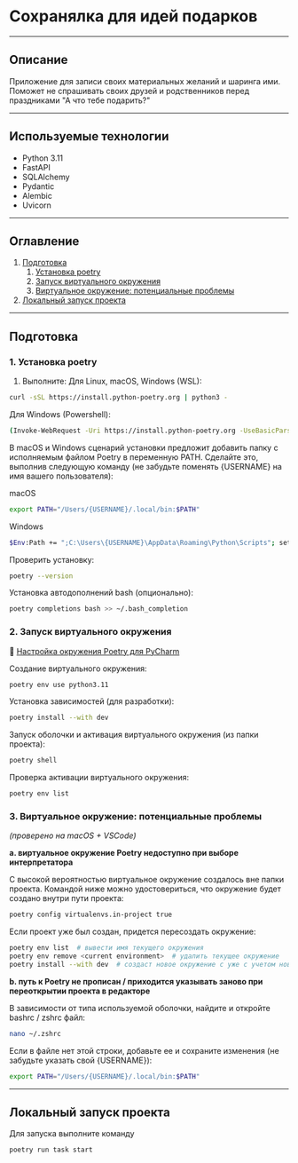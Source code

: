 # Сохранялка для идей подарков

--------------------------------------------------------------------
## Описание
Приложение для записи своих материальных желаний и шаринга ими.
Поможет не спрашивать своих друзей и родственников перед праздниками 
"А что тебе подарить?"

----------------------------------------
## Используемые технологии

 - Python 3.11
 - FastAPI
 - SQLAlchemy
 - Pydantic
 - Alembic
 - Uvicorn
 
--------------------------------------------------------------------
## Оглавление
1. [Подготовка](#подготовка)
   1. [Установка poetry](#1-установка-poetry)
   2. [Запуск виртуального окружения](#2-запуск-виртуального-окружения)
   3. [Виртуальное окружение: потенциальные проблемы](#3-виртуальное-окружение-потенциальные-проблемы)
2. [Локальный запуск проекта](#локальный-запуск-проекта)

--------------------------------------------------------------------
## Подготовка

### 1. Установка poetry

1. Выполните:
Для Linux, macOS, Windows (WSL):
```bash
curl -sSL https://install.python-poetry.org | python3 -
```
Для Windows (Powershell):
```bash
(Invoke-WebRequest -Uri https://install.python-poetry.org -UseBasicParsing).Content | py -
```
В macOS и Windows сценарий установки предложит добавить папку с исполняемым 
файлом Poetry в переменную PATH. Сделайте это, выполнив следующую команду 
(не забудьте поменять {USERNAME} на имя вашего пользователя):

macOS
```bash
export PATH="/Users/{USERNAME}/.local/bin:$PATH"
```
Windows
```bash
$Env:Path += ";C:\Users\{USERNAME}\AppData\Roaming\Python\Scripts"; setx PATH "$Env:Path"
```

Проверить установку:
```bash
poetry --version
```
Установка автодополнений bash (опционально):
```bash
poetry completions bash >> ~/.bash_completion
```


### 2. Запуск виртуального окружения
🔖 [Настройка окружения Poetry для PyCharm](https://www.jetbrains.com/help/pycharm/poetry.html)

Создание виртуального окружения:
```bash
poetry env use python3.11
```
Установка зависимостей (для разработки):
```bash
poetry install --with dev
```
Запуск оболочки и активация виртуального окружения (из папки проекта):
```bash
poetry shell
```
Проверка активации виртуального окружения:
```bash
poetry env list
```


### 3. Виртуальное окружение: потенциальные проблемы
*(проверено на macOS + VSCode)*

**a. виртуальное окружение Poetry недоступно при выборе интерпретатора**

С высокой вероятностью виртуальное окружение создалось вне папки проекта. 
Командой ниже можно удостовериться, что окружение будет создано внутри пути 
проекта:
```bash
poetry config virtualenvs.in-project true
```
Если проект уже был создан, придется пересоздать окружение:
```bash
poetry env list  # вывести имя текущего окружения
poetry env remove <current environment>  # удалить текущее окружение
poetry install --with dev  # создаст новое окружение с уже с учетом нового конфига virtualenvs.in-project true
```

**b. путь к Poetry не прописан / приходится указывать заново при переоткрытии проекта в редакторе**

В зависимости от типа используемой оболочки, найдите и откройте bashrc / zshrc 
файл:
```bash
nano ~/.zshrc
```
Если в файле нет этой строки, добавьте ее и сохраните изменения 
(не забудьте указать свой {USERNAME}):
```bash
export PATH="/Users/{USERNAME}/.local/bin:$PATH"
```

--------------------------------------------------------------------
## Локальный запуск проекта

Для запуска выполните команду
```bash
poetry run task start
```
